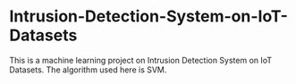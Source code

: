 # Intrusion-Detection-System-on-IoT-Datasets
This is a machine learning project on Intrusion Detection System on IoT Datasets. The algorithm used here is SVM.
